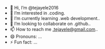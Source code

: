- 👋 Hi, I’m @tejayele2016
- 👀 I’m interested in .coding.
- 🌱 I’m currently learning .web development..
- 💞️ I’m looking to collaborate on .github..
- 📫 How to reach me .tejayele@gmail.com..
- 😄 Pronouns: ...
- ⚡ Fun fact: ...

<!---
tejayele2016/tejayele2016 is a ✨ special ✨ repository because its `README.md` (this file) appears on your GitHub profile.
You can click the Preview link to take a look at your changes.
--->
